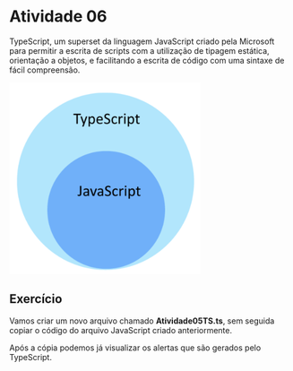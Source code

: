# Atividade 06

TypeScript, um superset da linguagem JavaScript criado pela Microsoft para permitir a escrita de scripts com a utilização de tipagem estática, orientação a objetos, e facilitando a escrita de código com uma sintaxe de fácil compreensão.

![TypeScript](/Image/Requisitos14.png)

## Exercício

Vamos criar um novo arquivo chamado **Atividade05TS.ts**, sem seguida copiar o código do arquivo JavaScript criado anteriormente.

Após a cópia podemos já visualizar os alertas que são gerados pelo TypeScript.


